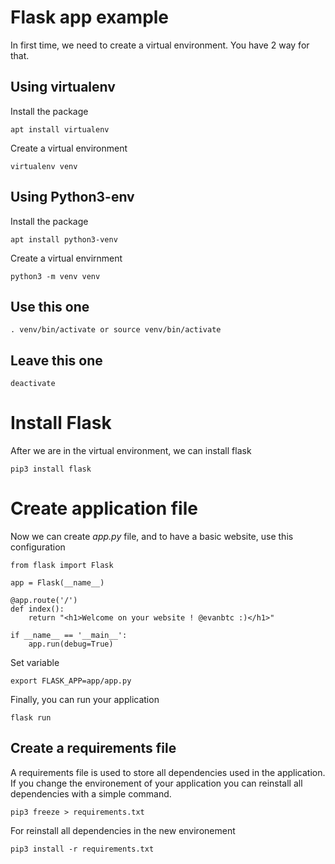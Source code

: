 # Flask app example

In first time, we need to create a virtual environment. You have 2 way for that.

## Using virtualenv

Install the package
```
apt install virtualenv
```

Create a virtual environment
```
virtualenv venv
```

## Using Python3-env

Install the package
```
apt install python3-venv
```

Create a virtual envirnment
```
python3 -m venv venv
```

## Use this one
```
. venv/bin/activate or source venv/bin/activate
```

## Leave this one
```
deactivate
```

# Install Flask

After we are in the virtual environment, we can install flask
```
pip3 install flask
```

# Create application file
Now we can create *app.py* file, and to have a basic website, use this configuration
```
from flask import Flask

app = Flask(__name__)

@app.route('/')
def index():
    return "<h1>Welcome on your website ! @evanbtc :)</h1>"

if __name__ == '__main__':
	app.run(debug=True)
```

Set variable
```
export FLASK_APP=app/app.py
```

Finally, you can run your application
```
flask run
```

## Create a requirements file
A requirements file is used to store all dependencies used in the application. If you change the environement of your application you can reinstall all dependencies with a simple command.
```
pip3 freeze > requirements.txt
```

For reinstall all dependencies in the new environement
```
pip3 install -r requirements.txt
```

